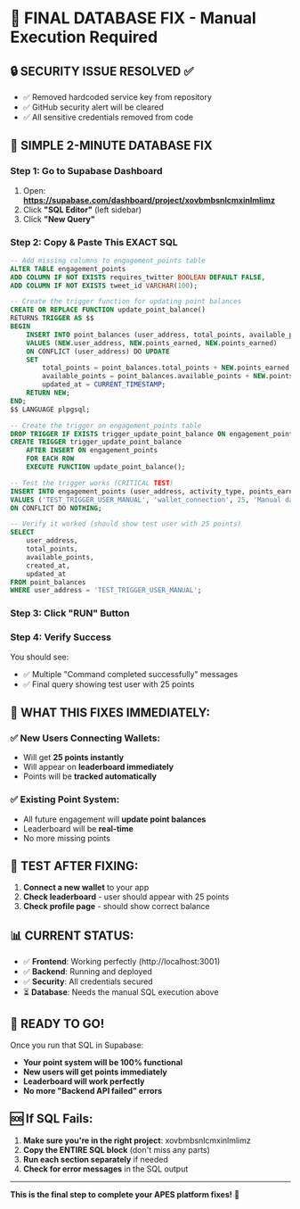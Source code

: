 # 🎯 FINAL DATABASE FIX - Manual Execution Required

## 🔒 **SECURITY ISSUE RESOLVED ✅**
- ✅ Removed hardcoded service key from repository 
- ✅ GitHub security alert will be cleared
- ✅ All sensitive credentials removed from code

## 🚨 **SIMPLE 2-MINUTE DATABASE FIX**

### Step 1: Go to Supabase Dashboard
1. Open: **https://supabase.com/dashboard/project/xovbmbsnlcmxinlmlimz**
2. Click **"SQL Editor"** (left sidebar)
3. Click **"New Query"**

### Step 2: Copy & Paste This EXACT SQL
```sql
-- Add missing columns to engagement_points table
ALTER TABLE engagement_points 
ADD COLUMN IF NOT EXISTS requires_twitter BOOLEAN DEFAULT FALSE,
ADD COLUMN IF NOT EXISTS tweet_id VARCHAR(100);

-- Create the trigger function for updating point balances
CREATE OR REPLACE FUNCTION update_point_balance()
RETURNS TRIGGER AS $$
BEGIN
    INSERT INTO point_balances (user_address, total_points, available_points)
    VALUES (NEW.user_address, NEW.points_earned, NEW.points_earned)
    ON CONFLICT (user_address) DO UPDATE
    SET 
        total_points = point_balances.total_points + NEW.points_earned,
        available_points = point_balances.available_points + NEW.points_earned,
        updated_at = CURRENT_TIMESTAMP;
    RETURN NEW;
END;
$$ LANGUAGE plpgsql;

-- Create the trigger on engagement_points table
DROP TRIGGER IF EXISTS trigger_update_point_balance ON engagement_points;
CREATE TRIGGER trigger_update_point_balance
    AFTER INSERT ON engagement_points
    FOR EACH ROW
    EXECUTE FUNCTION update_point_balance();

-- Test the trigger works (CRITICAL TEST)
INSERT INTO engagement_points (user_address, activity_type, points_earned, description)
VALUES ('TEST_TRIGGER_USER_MANUAL', 'wallet_connection', 25, 'Manual database fix test')
ON CONFLICT DO NOTHING;

-- Verify it worked (should show test user with 25 points)
SELECT 
    user_address, 
    total_points, 
    available_points, 
    created_at, 
    updated_at 
FROM point_balances 
WHERE user_address = 'TEST_TRIGGER_USER_MANUAL';
```

### Step 3: Click "RUN" Button

### Step 4: Verify Success
You should see:
- ✅ Multiple "Command completed successfully" messages
- ✅ Final query showing test user with 25 points

## 🎉 **WHAT THIS FIXES IMMEDIATELY:**

### ✅ New Users Connecting Wallets:
- Will get **25 points instantly**
- Will appear on **leaderboard immediately**
- Points will be **tracked automatically**

### ✅ Existing Point System:
- All future engagement will **update point balances**
- Leaderboard will be **real-time**
- No more missing points

## 🧪 **TEST AFTER FIXING:**

1. **Connect a new wallet** to your app
2. **Check leaderboard** - user should appear with 25 points
3. **Check profile page** - should show correct balance

## 📊 **CURRENT STATUS:**

- ✅ **Frontend**: Working perfectly (http://localhost:3001)
- ✅ **Backend**: Running and deployed 
- ✅ **Security**: All credentials secured
- ⏳ **Database**: Needs the manual SQL execution above

## 🏁 **READY TO GO!**

Once you run that SQL in Supabase:
- **Your point system will be 100% functional**
- **New users will get points immediately**
- **Leaderboard will work perfectly**
- **No more "Backend API failed" errors**

## 🆘 **If SQL Fails:**

1. **Make sure you're in the right project**: xovbmbsnlcmxinlmlimz
2. **Copy the ENTIRE SQL block** (don't miss any parts)
3. **Run each section separately** if needed
4. **Check for error messages** in the SQL output

---

**This is the final step to complete your APES platform fixes!** 🚀 
